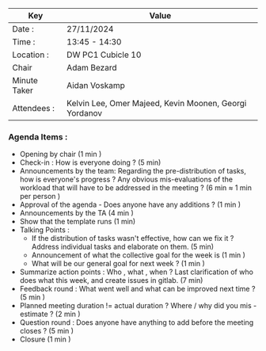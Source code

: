 | Key          | Value                                                  |
|--------------|--------------------------------------------------------|
| Date :       | 27/11/2024                                             |
| Time :       | 13:45 - 14:30                                          |
| Location :   | DW PC1 Cubicle 10                                      |
| Chair        | Adam Bezard                                            |
| Minute Taker | Aidan Voskamp                                          |
| Attendees :  | Kelvin Lee, Omer Majeed, Kevin Moonen, Georgi Yordanov |

### Agenda Items :
- Opening by chair (1 min )
- Check-in : How is everyone doing ? (5 min)
- Announcements by the team: Regarding the pre-distribution of tasks, how is everyone's progress ? Any obvious mis-evaluations of the workload that will have to be addressed in the meeting ? (6 min ≈ 1 min per person )
- Approval of the agenda - Does anyone have any additions ? (1 min )
- Announcements by the TA (4 min )
- Show that the template runs (1 min)
- Talking Points :
    - If the distribution of tasks wasn't effective, how can we fix it ? Address individual tasks and elaborate on them. (5 min)
    - Announcement of what the collective goal for the week is (1 min )
    - What will be our general goal for next week ? (1 min )
- Summarize action points : Who , what , when ? Last clarification of who does what this week, and create issues in gitlab. (7 min)
- Feedback round : What went well and what can be improved next time ? (5 min )
- Planned meeting duration != actual duration ? Where / why did you mis - estimate ? (2 min )
- Question round : Does anyone have anything to add before the meeting closes ? (5 min )
- Closure (1 min )